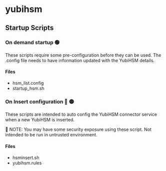 # yubihsm

## Startup Scripts

### On demand startup :green_circle: 
These scripts require some pre-configuration before they can be used. The .config file needs to have
information updated with the YubiHSM details.

#### Files

- hsm_list.config
- startup_hsm.sh


### On Insert configuration :construction: :yellow_circle:

These scripts are intended to auto config the YubiHSM connector service when a new YubiHSM is inserted.

:rotating_light: NOTE: You may have some security exposure using these script. Not intended to be run in untrusted environment.

#### Files

- hsminsert.sh
- yubihsm.rules
